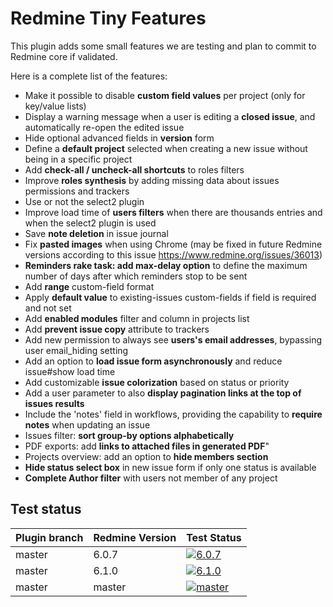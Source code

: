 # Redmine Tiny Features

This plugin adds some small features we are testing and plan to commit to Redmine core if validated.

Here is a complete list of the features:
* Make it possible to disable **custom field values** per project (only for key/value lists)
* Display a warning message when a user is editing a **closed issue**, and automatically re-open the edited issue
* Hide optional advanced fields in **version** form
* Define a **default project** selected when creating a new issue without being in a specific project
* Add **check-all / uncheck-all shortcuts** to roles filters
* Improve **roles synthesis** by adding missing data about issues permissions and trackers
* Use or not the select2 plugin
* Improve load time of **users filters** when there are thousands entries and when the select2 plugin is used
* Save **note deletion** in issue journal
* Fix **pasted images** when using Chrome (may be fixed in future Redmine versions according to this issue https://www.redmine.org/issues/36013)
* **Reminders rake task: add max-delay option** to define the maximum number of days after which reminders stop to be sent
* Add **range** custom-field format
* Apply **default value** to existing-issues custom-fields if field is required and not set
* Add **enabled modules** filter and column in projects list
* Add **prevent issue copy** attribute to trackers
* Add new permission to always see **users's email addresses**, bypassing user email_hiding setting
* Add an option to **load issue form asynchronously** and reduce issue#show load time
* Add customizable **issue colorization** based on status or priority
* Add a user parameter to also **display pagination links at the top of issues results**
* Include the 'notes' field in workflows, providing the capability to **require notes** when updating an issue
* Issues filter: **sort group-by options alphabetically**
* PDF exports: add **links to attached files in generated PDF**"
* Projects overview: add an option to **hide members section**
* **Hide status select box** in new issue form if only one status is available
* **Complete Author filter** with users not member of any project

## Test status

| Plugin branch | Redmine Version | Test Status       |
|---------------|-----------------|-------------------|
| master        | 6.0.7           | [![6.0.7][1]][5]  |
| master        | 6.1.0           | [![6.1.0][2]][5]  |
| master        | master          | [![master][3]][5] |

[1]: https://github.com/nanego/redmine_tiny_features/actions/workflows/6_0_7.yml/badge.svg
[2]: https://github.com/nanego/redmine_tiny_features/actions/workflows/6_1_0.yml/badge.svg
[3]: https://github.com/nanego/redmine_tiny_features/actions/workflows/master.yml/badge.svg
[5]: https://github.com/nanego/redmine_tiny_features/actions
